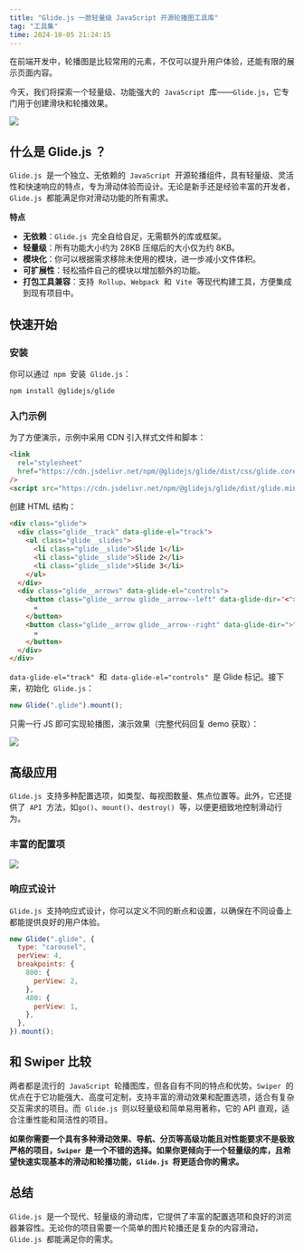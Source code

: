 ```yaml
---
title: "Glide.js 一款轻量级 JavaScript 开源轮播图工具库"
tag: "工具集"
time: 2024-10-05 21:24:15
---
```


在前端开发中，轮播图是比较常用的元素，不仅可以提升用户体验，还能有限的展示页面内容。

今天，我们将探索一个轻量级、功能强大的  `JavaScript`  库——`Glide.js`，它专门用于创建滑块和轮播效果。

<img src="../imgs/88/01.webp" />

## 什么是 Glide.js ？

`Glide.js`  是一个独立、无依赖的  `JavaScript`  开源轮播组件，具有轻量级、灵活性和快速响应的特点，专为滑动体验而设计。无论是新手还是经验丰富的开发者，`Glide.js`  都能满足你对滑动功能的所有需求。

**特点**

- **无依赖**：`Glide.js`  完全自给自足，无需额外的库或框架。
- **轻量级**：所有功能大小约为 28KB 压缩后的大小仅为约 8KB。
- **模块化**：你可以根据需求移除未使用的模块，进一步减小文件体积。
- **可扩展性**：轻松插件自己的模块以增加额外的功能。
- **打包工具兼容**：支持  `Rollup`、`Webpack`  和  `Vite`  等现代构建工具，方便集成到现有项目中。

## 快速开始

### 安装

你可以通过  `npm`  安装  `Glide.js`：

```sh
npm install @glidejs/glide
```

### 入门示例

为了方便演示，示例中采用 CDN 引入样式文件和脚本：

```html
<link
  rel="stylesheet"
  href="https://cdn.jsdelivr.net/npm/@glidejs/glide/dist/css/glide.core.min.css"
/>
<script src="https://cdn.jsdelivr.net/npm/@glidejs/glide/dist/glide.min.js"></script>
```

创建 HTML 结构：

```html
<div class="glide">
  <div class="glide__track" data-glide-el="track">
    <ul class="glide__slides">
      <li class="glide__slide">Slide 1</li>
      <li class="glide__slide">Slide 2</li>
      <li class="glide__slide">Slide 3</li>
    </ul>
  </div>
  <div class="glide__arrows" data-glide-el="controls">
    <button class="glide__arrow glide__arrow--left" data-glide-dir="<">
      «
    </button>
    <button class="glide__arrow glide__arrow--right" data-glide-dir=">">
      »
    </button>
  </div>
</div>
```

`data-glide-el="track"`  和  `data-glide-el="controls"`  是 Glide 标记。接下来，初始化  `Glide.js`：

```js
new Glide(".glide").mount();
```

只需一行 JS 即可实现轮播图，演示效果（完整代码回复 demo 获取）：

<img src="../imgs/88/01.gif" />

## 高级应用

`Glide.js`  支持多种配置选项，如类型、每视图数量、焦点位置等。此外，它还提供了  `API`  方法，如`go()`、`mount()`、`destroy()`  等，以便更细致地控制滑动行为。

### 丰富的配置项

<img src="../imgs/88/02.webp" />

### 响应式设计

`Glide.js`  支持响应式设计，你可以定义不同的断点和设置，以确保在不同设备上都能提供良好的用户体验。

```js
new Glide(".glide", {
  type: "carousel",
  perView: 4,
  breakpoints: {
    800: {
      perView: 2,
    },
    480: {
      perView: 1,
    },
  },
}).mount();
```

## 和 Swiper 比较

两者都是流行的  `JavaScript`  轮播图库，但各自有不同的特点和优势。`Swiper`  的优点在于它功能强大、高度可定制，支持丰富的滑动效果和配置选项，适合有复杂交互需求的项目。而  `Glide.js`  则以轻量级和简单易用著称，它的 API 直观，适合注重性能和简洁性的项目。

**如果你需要一个具有多种滑动效果、导航、分页等高级功能且对性能要求不是极致严格的项目，`Swiper`  是一个不错的选择。如果你更倾向于一个轻量级的库，且希望快速实现基本的滑动和轮播功能，`Glide.js`  将更适合你的需求。**

## 总结

`Glide.js`  是一个现代、轻量级的滑动库，它提供了丰富的配置选项和良好的浏览器兼容性。无论你的项目需要一个简单的图片轮播还是复杂的内容滑动，`Glide.js`  都能满足你的需求。
